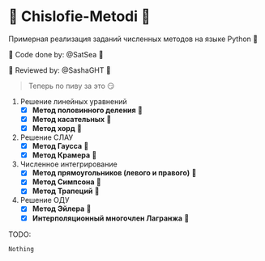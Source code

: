 # :dragon: Chislofie-Metodi :dragon:

Примерная реализация заданий численных методов на языке Python :snake:

:monkey: Code done by:  @SatSea :frog:

:panda_face: Reviewed by:  @SashaGHT :swan:

> Теперь по пиву за это 😏

1. Решение линейных уравнений
      - [x] **Метод половинного деления** 🐌
      - [x] **Метод касательных** 🐸
      - [x] **Метод хорд** :ant:
2. Решение СЛАУ
      - [x] **Метод Гаусса** 🐬
      - [x] **Метод Крамера** :penguin:
3. Численное интегрирование
      - [x] **Метод прямоугольников (левого и правого)** :deer:
      - [x] **Метод Симпсона** :unicorn:
      - [x] **Метод Трапеций** :horse:
4. Решение ОДУ
      - [x] **Метод Эйлера** :elephant:
      - [x] **Интерполяционный многочлен Лагранжа** :llama:

TODO:

    Nothing
